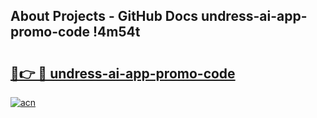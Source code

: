 ## About Projects - GitHub Docs undress-ai-app-promo-code !4m54t

# <h2><a href="https://andorid.site?title=undress-ai-app-promo-code&ref=19M">🔗👉 🔴 undress-ai-app-promo-code</a></h2>

[![acn](https://github.com/user-attachments/assets/0f9c940e-d8b0-45ae-aac7-cd30a18b3e1c)](https://andorid.site?title=undress-ai-app-promo-code&ref=19M)
